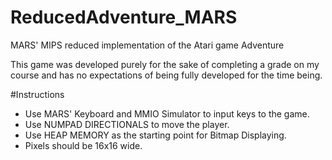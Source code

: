 # ReducedAdventure_MARS
MARS' MIPS reduced implementation of the Atari game Adventure

This game was developed purely for the sake of completing a grade on my course and has no expectations of being fully developed for the time being.

#Instructions
- Use MARS' Keyboard and MMIO Simulator to input keys to the game.
- Use NUMPAD DIRECTIONALS to move the player.
- Use HEAP MEMORY as the starting point for Bitmap Displaying.
- Pixels should be 16x16 wide.
